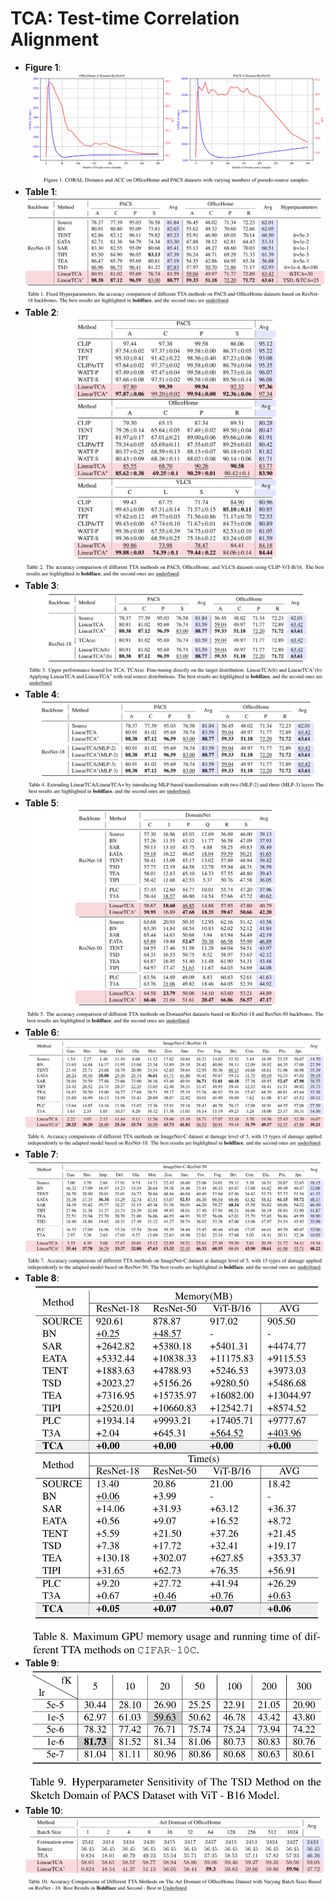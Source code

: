 # TCA: Test-time Correlation Alignment
- **Figure 1**:![image](Figures\Figure1.png)
- **Table 1**: ![image](Tables\Table1.png)
- **Table 2**: ![image](Tables\Table2.png)
- **Table 3**: ![image](Tables\Table3.png)
- **Table 4**: ![image](Tables\Table4.png)
- **Table 5**: ![image](Tables\Table5.png)
- **Table 6**: ![image](Tables\Table6.png)
- **Table 7**: ![image](Tables\Table7.png)
- **Table 8**: ![image](Tables\Table8.png)
- **Table 9**: ![image](Tables\Table9.png)
- **Table 10**: ![image](Tables\Table10.png)
